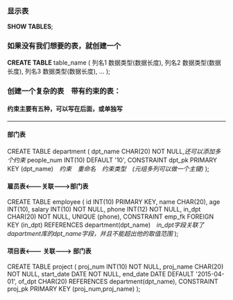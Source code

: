 ### 显示表
**SHOW TABLES**;
### 如果没有我们想要的表，就创建一个
**CREATE TABLE** table_name (
	列名1 数据类型(数据长度),
	列名2 数据类型(数据长度),
	列名3 数据类型(数据长度),
	...
);

### 创建一个复杂的表　带有约束的表：
#### 约束主要有五种，可以写在后面，或单独写
***
#### 部门表
CREATE TABLE department
(
  dpt_name   CHAR(20) NOT NULL,*还可以添加多个约束*
  people_num INT(10) DEFAULT '10',
  CONSTRAINT dpt_pk PRIMARY KEY (dpt_name)　*约束　重命名　约束类型　(元组多列可以做一个主键)*
 );
#### 雇员表<---关联--->部门表
CREATE TABLE employee
(
  id      INT(10) PRIMARY KEY,
  name    CHAR(20),
  age     INT(10),
  salary  INT(10) NOT NULL,
  phone   INT(12) NOT NULL,
  in_dpt  CHAR(20) NOT NULL,
  UNIQUE  (phone),
  CONSTRAINT emp_fk FOREIGN KEY (in_dpt) REFERENCES department(dpt_name)　*in_dpt字段关联了 dapartment库的dpt_name字段，并且不能超出他的取值范围*
 );
#### 项目表<--- 关联---> 部门表
CREATE TABLE project
(
  proj_num   INT(10) NOT NULL,
  proj_name  CHAR(20) NOT NULL,
  start_date DATE NOT NULL,
  end_date   DATE DEFAULT '2015-04-01',
  of_dpt     CHAR(20) REFERENCES department(dpt_name),
  CONSTRAINT proj_pk PRIMARY KEY (proj_num,proj_name)
 );


